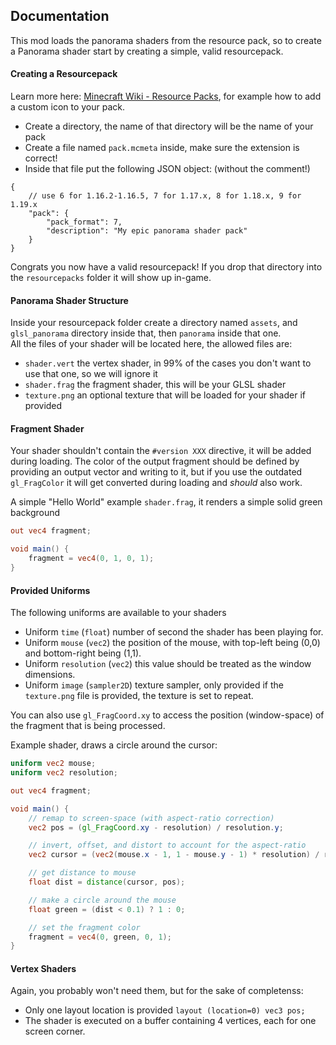 ## Documentation
This mod loads the panorama shaders from the resource pack, so to create a Panorama shader start
by creating a simple, valid resourcepack.

#### Creating a Resourcepack
Learn more here: [Minecraft Wiki - Resource Packs](https://minecraft.fandom.com/wiki/Resource_Pack#Folder_structure]),
for example how to add a custom icon to your pack.

- Create a directory, the name of that directory will be the name of your pack
- Create a file named `pack.mcmeta` inside, make sure the extension is correct!
- Inside that file put the following JSON object: (without the comment!)
```json5
{
    // use 6 for 1.16.2-1.16.5, 7 for 1.17.x, 8 for 1.18.x, 9 for 1.19.x
    "pack": {
        "pack_format": 7,
        "description": "My epic panorama shader pack"
    }
}
```
Congrats you now have a valid resourcepack! If you drop that directory into the `resourcepacks` 
folder it will show up in-game.

#### Panorama Shader Structure
Inside your resourcepack folder create a directory named `assets`, 
and `glsl_panorama` directory inside that, then `panorama` inside that one.  
All the files of your shader will be located here, the allowed files are:
- `shader.vert` the vertex shader, in 99% of the cases you don't want to use that one, so we will ignore it
- `shader.frag` the fragment shader, this will be your GLSL shader
- `texture.png` an optional texture that will be loaded for your shader if provided

#### Fragment Shader
Your shader shouldn't contain the `#version XXX` directive, it will be added during loading.
The color of the output fragment should be defined by providing an output vector and writing to it,
but if you use the outdated `gl_FragColor` it will get converted during loading and _should_ also work.

A simple "Hello World" example `shader.frag`, it renders a simple solid green background
```glsl
out vec4 fragment;

void main() {
    fragment = vec4(0, 1, 0, 1);
}
```

#### Provided Uniforms
The following uniforms are available to your shaders
- Uniform `time` (`float`) number of second the shader has been playing for.
- Uniform `mouse` (`vec2`) the position of the mouse, with top-left being (0,0) and bottom-right being (1,1).
- Uniform `resolution` (`vec2`) this value should be treated as the window dimensions. 
- Uniform `image` (`sampler2D`) texture sampler, only provided if the `texture.png` file is provided, the texture is set to repeat.  

You can also use `gl_FragCoord.xy` to access the position (window-space) of the fragment that is being processed.

Example shader, draws a circle around the cursor:
```glsl
uniform vec2 mouse;
uniform vec2 resolution;

out vec4 fragment;

void main() {
    // remap to screen-space (with aspect-ratio correction)
    vec2 pos = (gl_FragCoord.xy - resolution) / resolution.y;

    // invert, offset, and distort to account for the aspect-ratio
    vec2 cursor = (vec2(mouse.x - 1, 1 - mouse.y - 1) * resolution) / resolution.y;

    // get distance to mouse
    float dist = distance(cursor, pos);

    // make a circle around the mouse
    float green = (dist < 0.1) ? 1 : 0;

    // set the fragment color
    fragment = vec4(0, green, 0, 1);
}
```

#### Vertex Shaders
Again, you probably won't need them, but for the sake of completenss: 
- Only one layout location is provided `layout (location=0) vec3 pos;` 
- The shader is executed on a buffer containing 4 vertices, each for one screen corner.
